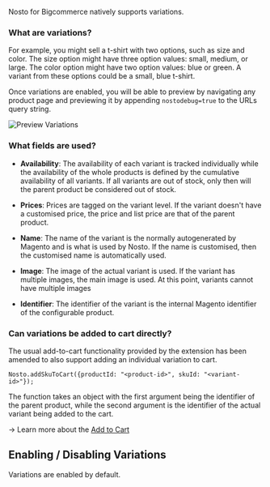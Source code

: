 Nosto for Bigcommerce natively supports variations. 

### What are variations?

For example, you might sell a t-shirt with two options, such as size and color. The size option might have three option values: small, medium, or large. The color option might have two option values: blue or green. A variant from these options could be a small, blue t-shirt.

Once variations are enabled, you will be able to preview by navigating any product page and previewing it by appending `nostodebug=true` to the URLs query string.

![Preview Variations](https://user-images.githubusercontent.com/327432/50005090-c1c4e200-ffb1-11e8-80c0-be600dade558.png)

### What fields are used?

* **Availability**: The availability of each variant is tracked individually while the availability of the whole products is defined by the cumulative availability of all variants. If all variants are out of stock, only then will the parent product be considered out of stock.

* **Prices**: Prices are tagged on the variant level. If the variant doesn't have a customised price, the price and list price are that of the parent product.

* **Name**: The name of the variant is the normally autogenerated by Magento and is what is used by Nosto. If the name is customised, then the customised name is automatically used.

* **Image**: The image of the actual variant is used. If the variant has multiple images, the main image is used. At this point, variants cannot have multiple images

* **Identifier**: The identifier of the variant is the internal Magento identifier of the configurable product.

### Can variations be added to cart directly?

The usual add-to-cart functionality provided by the extension has been amended to also support adding an individual variation to cart.

`Nosto.addSkuToCart({productId: "<product-id>", skuId: "<variant-id>"});`

The function takes an object with the first argument being the identifier of the parent product, while the second argument is the identifier of the actual variant being added to the cart.

→ Learn more about the [Add to Cart](Add-to-Cart.md)

## Enabling / Disabling Variations

Variations are enabled by default.